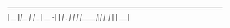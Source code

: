  _____ _       _       
| __  |_|___ _| |_ _ 
| __ -| |  _| . | | |
|_____|_|_| |___|_  | 
               | ___|
